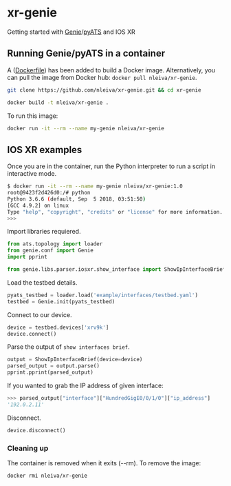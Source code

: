 # xr-genie

Getting started with [Genie](https://pubhub.devnetcloud.com/media/pyats-packages/docs/genie/index.html)/[pyATS](https://developer.cisco.com/site/pyats/) and IOS XR

## Running Genie/pyATS in a container

A ([Dockerfile](Dockerfile)) has been added to build a Docker image. Alternatively, you can pull the image from Docker hub: `docker pull nleiva/xr-genie`.

```bash
git clone https://github.com/nleiva/xr-genie.git && cd xr-genie
```

```bash
docker build -t nleiva/xr-genie .
```

To run this image:

```bash
docker run -it --rm --name my-genie nleiva/xr-genie
```

## IOS XR examples

Once you are in the container, run the Python interpreter to run a script in  interactive mode.

```bash
$ docker run -it --rm --name my-genie nleiva/xr-genie:1.0
root@9423f2d426d0:/# python
Python 3.6.6 (default, Sep  5 2018, 03:51:50)
[GCC 4.9.2] on linux
Type "help", "copyright", "credits" or "license" for more information.
>>>
```

Import libraries requiered.

```python
from ats.topology import loader
from genie.conf import Genie
import pprint

from genie.libs.parser.iosxr.show_interface import ShowIpInterfaceBrief
```

Load the testbed details.

```python
pyats_testbed = loader.load('example/interfaces/testbed.yaml')
testbed = Genie.init(pyats_testbed)
```

Connect to our device.

```python
device = testbed.devices['xrv9k']
device.connect()
```

Parse the output of `show interfaces brief`.

```python
output = ShowIpInterfaceBrief(device=device)
parsed_output = output.parse()
pprint.pprint(parsed_output)
```

If you wanted to grab the IP address of given interface:

```python
>>> parsed_output["interface"]["HundredGigE0/0/1/0"]["ip_address"]
'192.0.2.11'
```

Disconnect.

```python
device.disconnect()
```

### Cleaning up

The container is removed when it exits (--rm). To remove the image:

```bash
docker rmi nleiva/xr-genie
```